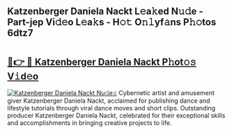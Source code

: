 ## Katzenberger Daniela Nackt L𝚎a𝚔ed N𝚞𝚍e - Part-jep Vi𝚍𝚎o L𝚎a𝚔s - H𝚘𝚝 O𝚗𝚕yf𝚊ns P𝚑𝚘tos 6dtz7

# <h2><a href="http://kfcl7x.oniu.top/?m=Katzenberger+Daniela+Nackt">🔗👉 🔴 Katzenberger Daniela Nackt P𝚑ot𝚘𝚜 V𝚒d𝚎o</a></h2>

[![Katzenberger Daniela Nackt Nu𝚍e𝚜](https://i.imgur.com/0qMVB7G.gif)](http://kfcl7x.oniu.top/?m=Katzenberger+Daniela+Nackt)
Cybernetic artist and amusement giver Katzenberger Daniela Nackt, acclaimed for publishing dance and lifestyle tutorials through viral dance moves and short clips. Outstanding producer Katzenberger Daniela Nackt, celebrated for their exceptional skills and accomplishments in bringing creative projects to life.  
